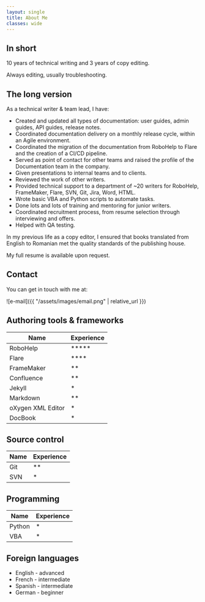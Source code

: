 ```yaml
---
layout: single
title: About Me
classes: wide
---
```

## In short
10 years of technical writing and 3 years of copy editing.

Always editing, usually troubleshooting.

## The long version

As a technical writer & team lead, I have:
* Created and updated all types of documentation: user guides, admin guides, API guides, release notes.
* Coordinated documentation delivery on a monthly release cycle, within an Agile environment.
* Coordinated the migration of the documentation from RoboHelp to Flare and the creation of a CI/CD pipeline.
* Served as point of contact for other teams and raised the profile of the Documentation team in the company.
* Given presentations to internal teams and to clients.
* Reviewed the work of other writers.
* Provided technical support to a department of ~20 writers for RoboHelp, FrameMaker, Flare, SVN, Git, Jira, Word, HTML.
* Wrote basic VBA and Python scripts to automate tasks.
* Done lots and lots of training and mentoring for junior writers.
* Coordinated recruitment process, from resume selection through interviewing and offers.
* Helped with QA testing.

In my previous life as a copy editor, I ensured that books translated from English to Romanian met the quality standards of the publishing house.

My full resume is available upon request.

## Contact
You can get in touch with me at:

![e-mail]({{ "/assets/images/email.png" | relative_url }})

## Authoring tools & frameworks

| Name              | Experience 
| ------------------|-------------| 
| RoboHelp          | *****       | 
| Flare             | \*\*\*\*        |
| FrameMaker        | **          | 
| Confluence        | **          | 
| Jekyll            | *           |
| Markdown          | **          |
| oXygen XML Editor | *           |
| DocBook           | *           |

## Source control

| Name          | Experience
| ------------- |-------------| 
| Git           | **          | 
| SVN           | *           | 

## Programming

| Name          | Experience
| ------------- |-------------| 
| Python        | *           | 
| VBA           | *           | 

## Foreign languages
* English - advanced
* French - intermediate
* Spanish - intermediate
* German - beginner
